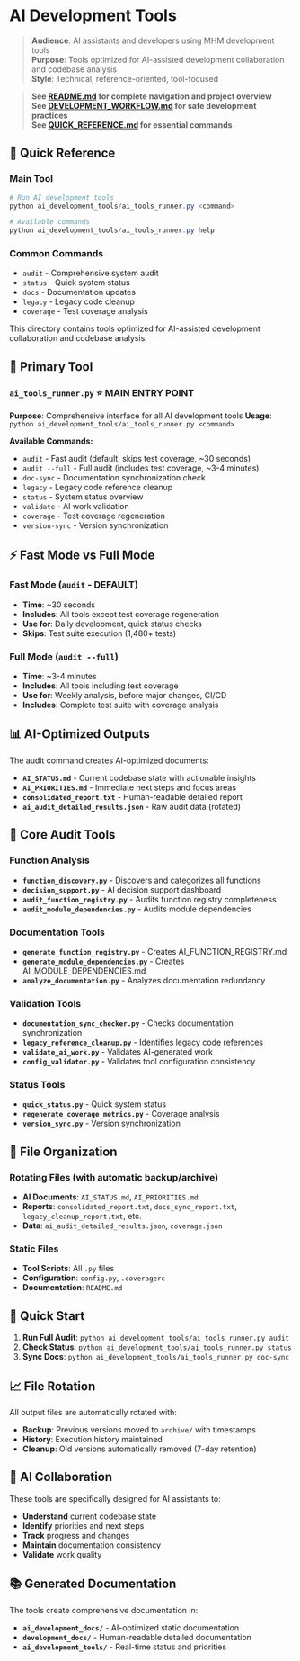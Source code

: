 # AI Development Tools

> **Audience**: AI assistants and developers using MHM development tools  
> **Purpose**: Tools optimized for AI-assisted development collaboration and codebase analysis  
> **Style**: Technical, reference-oriented, tool-focused

> **See [README.md](../README.md) for complete navigation and project overview**  
> **See [DEVELOPMENT_WORKFLOW.md](../DEVELOPMENT_WORKFLOW.md) for safe development practices**  
> **See [QUICK_REFERENCE.md](../QUICK_REFERENCE.md) for essential commands**

## 🚀 Quick Reference

### **Main Tool**
```powershell
# Run AI development tools
python ai_development_tools/ai_tools_runner.py <command>

# Available commands
python ai_development_tools/ai_tools_runner.py help
```

### **Common Commands**
- `audit` - Comprehensive system audit
- `status` - Quick system status
- `docs` - Documentation updates
- `legacy` - Legacy code cleanup
- `coverage` - Test coverage analysis

This directory contains tools optimized for AI-assisted development collaboration and codebase analysis.

## 🎯 Primary Tool

### `ai_tools_runner.py` ⭐ **MAIN ENTRY POINT**
**Purpose**: Comprehensive interface for all AI development tools
**Usage**: `python ai_development_tools/ai_tools_runner.py <command>`

**Available Commands:**
- `audit` - Fast audit (default, skips test coverage, ~30 seconds)
- `audit --full` - Full audit (includes test coverage, ~3-4 minutes)
- `doc-sync` - Documentation synchronization check
- `legacy` - Legacy code reference cleanup
- `status` - System status overview
- `validate` - AI work validation
- `coverage` - Test coverage regeneration
- `version-sync` - Version synchronization

## ⚡ Fast Mode vs Full Mode

### **Fast Mode** (`audit` - DEFAULT)
- **Time**: ~30 seconds
- **Includes**: All tools except test coverage regeneration
- **Use for**: Daily development, quick status checks
- **Skips**: Test suite execution (1,480+ tests)

### **Full Mode** (`audit --full`)
- **Time**: ~3-4 minutes  
- **Includes**: All tools including test coverage
- **Use for**: Weekly analysis, before major changes, CI/CD
- **Includes**: Complete test suite with coverage analysis

## 📊 AI-Optimized Outputs

The audit command creates AI-optimized documents:
- **`AI_STATUS.md`** - Current codebase state with actionable insights
- **`AI_PRIORITIES.md`** - Immediate next steps and focus areas
- **`consolidated_report.txt`** - Human-readable detailed report
- **`ai_audit_detailed_results.json`** - Raw audit data (rotated)

## 🔧 Core Audit Tools

### Function Analysis
- **`function_discovery.py`** - Discovers and categorizes all functions
- **`decision_support.py`** - AI decision support dashboard
- **`audit_function_registry.py`** - Audits function registry completeness
- **`audit_module_dependencies.py`** - Audits module dependencies

### Documentation Tools
- **`generate_function_registry.py`** - Creates AI_FUNCTION_REGISTRY.md
- **`generate_module_dependencies.py`** - Creates AI_MODULE_DEPENDENCIES.md
- **`analyze_documentation.py`** - Analyzes documentation redundancy

### Validation Tools
- **`documentation_sync_checker.py`** - Checks documentation synchronization
- **`legacy_reference_cleanup.py`** - Identifies legacy code references
- **`validate_ai_work.py`** - Validates AI-generated work
- **`config_validator.py`** - Validates tool configuration consistency

### Status Tools
- **`quick_status.py`** - Quick system status
- **`regenerate_coverage_metrics.py`** - Coverage analysis
- **`version_sync.py`** - Version synchronization

## 📁 File Organization

### Rotating Files (with automatic backup/archive)
- **AI Documents**: `AI_STATUS.md`, `AI_PRIORITIES.md`
- **Reports**: `consolidated_report.txt`, `docs_sync_report.txt`, `legacy_cleanup_report.txt`, etc.
- **Data**: `ai_audit_detailed_results.json`, `coverage.json`

### Static Files
- **Tool Scripts**: All `.py` files
- **Configuration**: `config.py`, `.coveragerc`
- **Documentation**: `README.md`

## 🚀 Quick Start

1. **Run Full Audit**: `python ai_development_tools/ai_tools_runner.py audit`
2. **Check Status**: `python ai_development_tools/ai_tools_runner.py status`
3. **Sync Docs**: `python ai_development_tools/ai_tools_runner.py doc-sync`

## 📈 File Rotation

All output files are automatically rotated with:
- **Backup**: Previous versions moved to `archive/` with timestamps
- **History**: Execution history maintained
- **Cleanup**: Old versions automatically removed (7-day retention)

## 🤖 AI Collaboration

These tools are specifically designed for AI assistants to:
- **Understand** current codebase state
- **Identify** priorities and next steps
- **Track** progress and changes
- **Maintain** documentation consistency
- **Validate** work quality

## 📚 Generated Documentation

The tools create comprehensive documentation in:
- **`ai_development_docs/`** - AI-optimized static documentation
- **`development_docs/`** - Human-readable detailed documentation
- **`ai_development_tools/`** - Real-time status and priorities